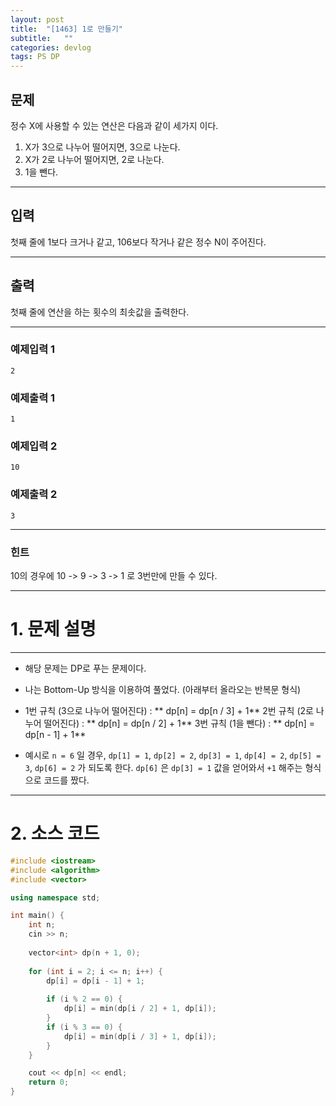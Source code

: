 ```yaml
---
layout: post
title:  "[1463] 1로 만들기"
subtitle:   ""
categories: devlog
tags: PS DP
---
```


## 문제
정수 X에 사용할 수 있는 연산은 다음과 같이 세가지 이다.
1. X가 3으로 나누어 떨어지면, 3으로 나눈다.
2. X가 2로 나누어 떨어지면, 2로 나눈다.
3. 1을 뺀다.

- - -


## 입력
첫째 줄에 1보다 크거나 같고, 106보다 작거나 같은 정수 N이 주어진다.


- - -


## 출력
첫째 줄에 연산을 하는 횟수의 최솟값을 출력한다.

- - -

### 예제입력 1
```
2
```

### 예제출력 1
```
1
```

### 예제입력 2
```
10
```


### 예제출력 2
```
3
```

- - -


### 힌트
10의 경우에 10 -> 9 -> 3 -> 1 로 3번만에 만들 수 있다.


***

# 1. 문제 설명

- - -

- 해당 문제는 DP로 푸는 문제이다.
- 나는 Bottom-Up 방식을 이용하여 풀었다. (아래부터 올라오는 반복문 형식)

- 1번 규칙 (3으로 나누어 떨어진다) : ** dp[n] = dp[n / 3] + 1**
2번 규칙 (2로 나누어 떨어진다) : ** dp[n] = dp[n / 2] + 1**
3번 규칙 (1을 뺀다) : ** dp[n] = dp[n - 1] + 1**

- 예시로 `n = 6` 일 경우,
`dp[1] = 1`, `dp[2] = 2`, `dp[3] = 1`, `dp[4] = 2`, `dp[5] = 3`, `dp[6] = 2` 가 되도록 한다.
`dp[6]` 은 `dp[3] = 1` 값을 얻어와서 `+1` 해주는 형식으로 코드를 짰다.

***

# 2. 소스 코드

```cpp
#include <iostream>
#include <algorithm>
#include <vector>

using namespace std;

int main() {
	int n;
    cin >> n;
    
	vector<int> dp(n + 1, 0);
    
	for (int i = 2; i <= n; i++) {
		dp[i] = dp[i - 1] + 1;
        
		if (i % 2 == 0) {
			dp[i] = min(dp[i / 2] + 1, dp[i]);
		}
		if (i % 3 == 0) {
			dp[i] = min(dp[i / 3] + 1, dp[i]);
		}
	}

	cout << dp[n] << endl;
	return 0;
}
```